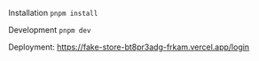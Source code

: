 Installation
`pnpm install`

Development
`pnpm dev`

Deployment: https://fake-store-bt8pr3adg-frkam.vercel.app/login